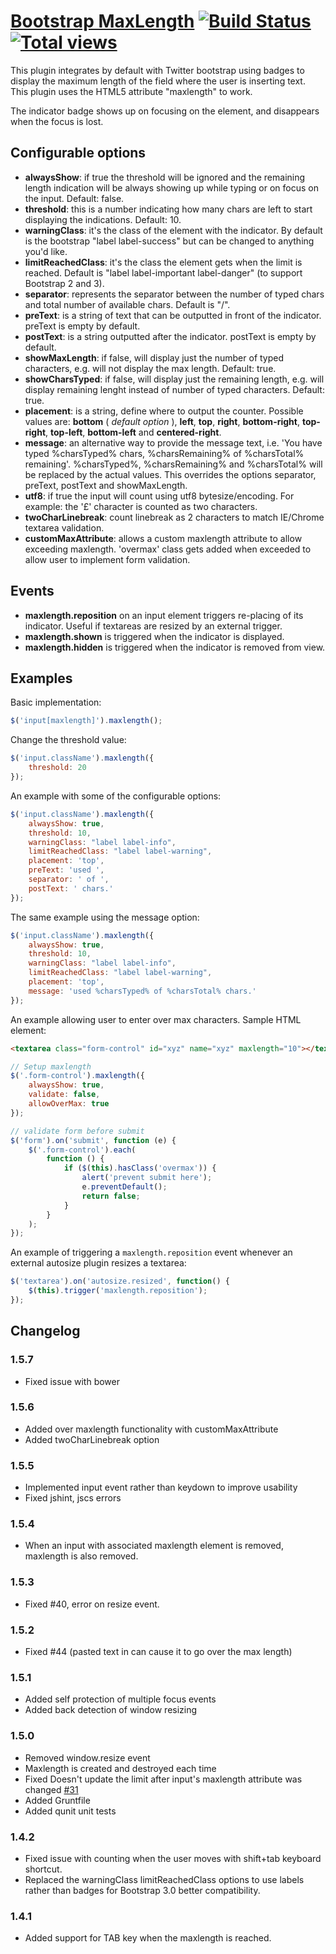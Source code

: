 # [Bootstrap MaxLength](http://mimo84.github.com/bootstrap-maxlength/) [![Build Status](https://travis-ci.org/mimo84/bootstrap-maxlength.png?branch=master)](https://travis-ci.org/mimo84/bootstrap-maxlength) [![Total views](https://sourcegraph.com/api/repos/github.com/mimo84/bootstrap-maxlength/counters/views.png)](https://sourcegraph.com/github.com/mimo84/bootstrap-maxlength)


This plugin integrates by default with Twitter bootstrap using badges to display the maximum length of the field where the user is inserting text.
This plugin uses the HTML5 attribute "maxlength" to work.

The indicator badge shows up on focusing on the element, and disappears when the focus is lost.

## Configurable options

 * **alwaysShow**: if true the threshold will be ignored and the remaining length indication will be always showing up while typing or on focus on the input. Default: false.
 * **threshold**: this is a number indicating how many chars are left to start displaying the indications. Default: 10.
 * **warningClass**: it's the class of the element with the indicator. By default is the bootstrap "label label-success" but can be changed to anything you'd like.
 * **limitReachedClass**: it's the class the element gets when the limit is reached. Default is "label label-important label-danger" (to support Bootstrap 2 and 3).
 * **separator**: represents the separator between the number of typed chars and total number of available chars. Default is "/".
 * **preText**: is a string of text that can be outputted in front of the indicator. preText is empty by default.
 * **postText**: is a string outputted after the indicator. postText is empty by default.
 * **showMaxLength**: if false, will display just the number of typed characters, e.g. will not display the max length. Default: true.
 * **showCharsTyped**: if false, will display just the remaining length, e.g. will display remaining lenght instead of number of typed characters. Default: true.
 * **placement**: is a string, define where to output the counter. Possible values are: **bottom** ( *default option* ), **left**, **top**, **right**, **bottom-right**, **top-right**, **top-left**, **bottom-left** and **centered-right**.
 * **message**: an alternative way to provide the message text, i.e. 'You have typed %charsTyped% chars, %charsRemaining% of %charsTotal% remaining'. %charsTyped%, %charsRemaining% and %charsTotal% will be replaced by the actual values. This overrides the options separator, preText, postText and showMaxLength.
 * **utf8**: if true the input will count using utf8 bytesize/encoding.  For example: the '£' character is counted as two characters.
 * **twoCharLinebreak**: count linebreak as 2 characters to match IE/Chrome textarea validation.
 * **customMaxAttribute**: allows a custom maxlength attribute to allow exceeding maxlength.  'overmax' class gets added when exceeded to allow user to implement form validation.

## Events

* **maxlength.reposition** on an input element triggers re-placing of its indicator. Useful if textareas are resized by an external trigger.
* **maxlength.shown** is triggered when the indicator is displayed.
* **maxlength.hidden** is triggered when the indicator is removed from view.

## Examples

Basic implementation:
```javascript
$('input[maxlength]').maxlength();
```

Change the threshold value:
```javascript
$('input.className').maxlength({
    threshold: 20
});
```

An example with some of the configurable options:
```javascript
$('input.className').maxlength({
    alwaysShow: true,
    threshold: 10,
    warningClass: "label label-info",
    limitReachedClass: "label label-warning",
    placement: 'top',
    preText: 'used ',
    separator: ' of ',
    postText: ' chars.'
});
```

The same example using the message option:

```javascript
$('input.className').maxlength({
    alwaysShow: true,
    threshold: 10,
    warningClass: "label label-info",
    limitReachedClass: "label label-warning",
    placement: 'top',
    message: 'used %charsTyped% of %charsTotal% chars.'
});
```

An example allowing user to enter over max characters. Sample HTML element:
```html
<textarea class="form-control" id="xyz" name="xyz" maxlength="10"></textarea>
```

```javascript
// Setup maxlength
$('.form-control').maxlength({
	alwaysShow: true,
	validate: false,
	allowOverMax: true
});

// validate form before submit
$('form').on('submit', function (e) {
	$('.form-control').each(
		function () {
			if ($(this).hasClass('overmax')) {
				alert('prevent submit here');
				e.preventDefault();
				return false;
			}
		}
	);
});
```

An example of triggering a `maxlength.reposition` event whenever an external autosize plugin resizes a textarea:
```javascript
$('textarea').on('autosize.resized', function() {
    $(this).trigger('maxlength.reposition');
});
```

## Changelog

### 1.5.7
*   Fixed issue with bower

### 1.5.6
*   Added over maxlength functionality with customMaxAttribute
*   Added twoCharLinebreak option

### 1.5.5
*   Implemented input event rather than keydown to improve usability
*   Fixed jshint, jscs errors

### 1.5.4

*   When an input with associated maxlength element is removed, maxlength is also removed.

### 1.5.3

*   Fixed #40, error on resize event.

### 1.5.2

*   Fixed #44 (pasted text in can cause it to go over the max length)

### 1.5.1

*   Added self protection of multiple focus events
*   Added back detection of window resizing

### 1.5.0

*   Removed window.resize event
*   Maxlength is created and destroyed each time
*   Fixed Doesn't update the limit after input's maxlength attribute was changed [#31](https://github.com/mimo84/bootstrap-maxlength/issues/31)
*   Added Gruntfile
*   Added qunit unit tests

### 1.4.2

* Fixed issue with counting when the user moves with shift+tab keyboard shortcut.
* Replaced the warningClass limitReachedClass options to use labels rather than badges for Bootstrap 3.0 better compatibility.

### 1.4.1

* Added support for TAB key when the maxlength is reached.
